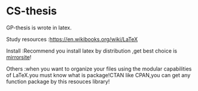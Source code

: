 # CS-thesis
GP-thesis is wrote in latex.

Study resources :https://en.wikibooks.org/wiki/LaTeX

Install         :Recommend you install latex by distribution ,get best choice is [mirrorsite](http://mirror.bit.edu.cn/web/)!

Others          :when you  want to organize  your  files using the modular capabilities of LaTeX.you must know what is                        package!CTAN like CPAN,you can get any function package by this resouces library!
